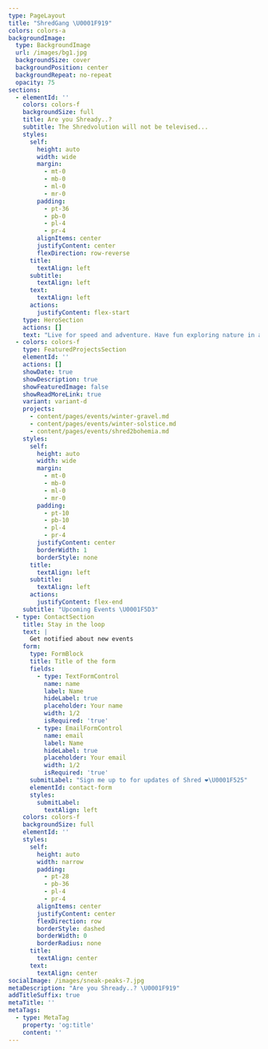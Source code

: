 ```yaml
---
type: PageLayout
title: "ShredGang \U0001F919"
colors: colors-a
backgroundImage:
  type: BackgroundImage
  url: /images/bg1.jpg
  backgroundSize: cover
  backgroundPosition: center
  backgroundRepeat: no-repeat
  opacity: 75
sections:
  - elementId: ''
    colors: colors-f
    backgroundSize: full
    title: Are you Shready..?
    subtitle: The Shredvolution will not be televised...
    styles:
      self:
        height: auto
        width: wide
        margin:
          - mt-0
          - mb-0
          - ml-0
          - mr-0
        padding:
          - pt-36
          - pb-0
          - pl-4
          - pr-4
        alignItems: center
        justifyContent: center
        flexDirection: row-reverse
      title:
        textAlign: left
      subtitle:
        textAlign: left
      text:
        textAlign: left
      actions:
        justifyContent: flex-start
    type: HeroSection
    actions: []
    text: "Live for speed and adventure. Have fun exploring nature in any weather. Ride hard, laugh louder, and conquer both the city streets and distant trails as one. Embrace the thrill, push your limits, and let every ride become an unforgettable part of a journey.\n\n***Shred Gang is a vibrant and diverse community of passionate riders in Berlin, united by our love of Shred.***\n\nJoin us, it might be fun \U0001F919\n"
  - colors: colors-f
    type: FeaturedProjectsSection
    elementId: ''
    actions: []
    showDate: true
    showDescription: true
    showFeaturedImage: false
    showReadMoreLink: true
    variant: variant-d
    projects:
      - content/pages/events/winter-gravel.md
      - content/pages/events/winter-solstice.md
      - content/pages/events/shred2bohemia.md
    styles:
      self:
        height: auto
        width: wide
        margin:
          - mt-0
          - mb-0
          - ml-0
          - mr-0
        padding:
          - pt-10
          - pb-10
          - pl-4
          - pr-4
        justifyContent: center
        borderWidth: 1
        borderStyle: none
      title:
        textAlign: left
      subtitle:
        textAlign: left
      actions:
        justifyContent: flex-end
    subtitle: "Upcoming Events \U0001F5D3️"
  - type: ContactSection
    title: Stay in the loop
    text: |
      Get notified about new events
    form:
      type: FormBlock
      title: Title of the form
      fields:
        - type: TextFormControl
          name: name
          label: Name
          hideLabel: true
          placeholder: Your name
          width: 1/2
          isRequired: 'true'
        - type: EmailFormControl
          name: email
          label: Name
          hideLabel: true
          placeholder: Your email
          width: 1/2
          isRequired: 'true'
      submitLabel: "Sign me up to for updates of Shred ❤️‍\U0001F525"
      elementId: contact-form
      styles:
        submitLabel:
          textAlign: left
    colors: colors-f
    backgroundSize: full
    elementId: ''
    styles:
      self:
        height: auto
        width: narrow
        padding:
          - pt-28
          - pb-36
          - pl-4
          - pr-4
        alignItems: center
        justifyContent: center
        flexDirection: row
        borderStyle: dashed
        borderWidth: 0
        borderRadius: none
      title:
        textAlign: center
      text:
        textAlign: center
socialImage: /images/sneak-peaks-7.jpg
metaDescription: "Are you Shready..? \U0001F919"
addTitleSuffix: true
metaTitle: ''
metaTags:
  - type: MetaTag
    property: 'og:title'
    content: ''
---
```


